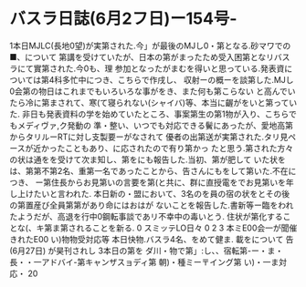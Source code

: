 # バスラ日誌(6月2フ日)ー154号-

1本日MJLC(長地0望)が実第された.今」が最後のMJし0・第となる.砂マワでの■、について
第講を受けていたが、日本の第がまったため受入困第となリバスラにて實第された.今0も、理
参加となったがまむを得いと思っている.発表資については第4科多忙中につき、こちらで作戌し、
収射ーの概ーを談第した.MJし0会第の物日はこれまでもいろいろな事がをき、また何も第こらない
と高んでいたら冷に第まされて、寒(て寝られない(シャイバ)等、本当に齷がをいと第っていた.
非日も発表資料の学を始めていたところ、事案第生の第1物が入り、こちらでもメディヴァ,ク発動の
準・整い、いつでも対応できる鬢にあったが、愛地高第からタリルーRTに対し支製要ーがなされて
優者の出第送が実第された.タリ見ペースが近かったこともあり、に応されたので有り第かっ
たと思う.第された方々の状は通をを受けて次ま知し、第をにも報告した.当初、第が肥して
いた状をは、第第不第2名、重第一名であったことから、告さんにもをして第いた.不在につき、
ー第住長からお見第いの言要を第(と共に、群に直授電をでお見第いを年し上けたいと言われた.
本日新の・盟において、3名のを員の宿の状をとその後の第置産び全員第第があり命にはおはが
ないことを報告した.書新等ー臨をわれたようだが、高退を行中0鋼転事談であリ不幸中の毒いとう.
住状が第化することな(、キ第ま第されることを新る.
0
スミッテLO日々
0
2
3
本ミE00会一が聞催きれたE00
い)物物受対応等
本日快物.バスラ4名、をめて健ま.
載をについて
告(6月27日)
が昊刊されし
3本日の第を
ダ川・物で第」:し、、宿転第-ー・ま・長・・一アドバイ-第キャンザスョディ第
朝)・種ミー〒イング第
い)・一ま対応・
20
